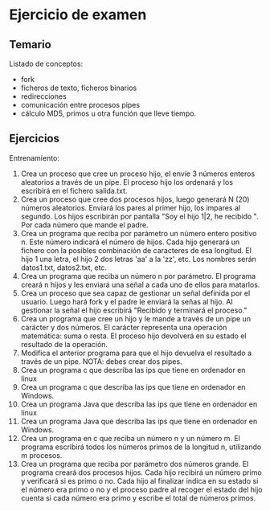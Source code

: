 # Ejercicio de examen

## Temario

Listado de conceptos:
- fork
- ficheros de texto, ficheros binarios
- redirecciones
- comunicación entre procesos pipes
- cálculo MD5, primos u otra función que lleve tiempo.

## Ejercicios

Entrenamiento:
1. Crea un proceso que cree un proceso hijo, el envíe 3 números enteros aleatorios a través de un pipe. El proceso hijo los ordenará y los escribirá en el fichero salida.txt.
2. Crea un proceso que cree dos procesos hijos, luego generará N (20) números aleatorios. Enviará los pares al primer hijo, los impares al segundo. Los hijos escribirán por pantalla "Soy el hijo 1|2, he recibido <n>". Por cada número que mande el padre.
3. Crea un programa que reciba por parámetro un número entero positivo n. Este número indicará el número de hijos. Cada hijo generará un fichero con la posibles combinación de caracteres de esa longitud. El hijo 1 una letra, el hijo 2 dos letras 'aa' a la 'zz', etc. Los nombres serán datos1.txt, datos2.txt, etc.
4. Crea un programa que reciba un número n por parámetro. El programa creará n hijos y les enviará una señal a cada uno de ellos para matarlos.
5. Crea un proceso que sea capaz de gestionar un señal definida por el usuario. Luego hará fork y el padre le enviará la señas al hijo. Al gestionar la señal el hijo escribirá "Recibido y terminará el proceso."
6. Crea un programa que cree un hijo y le mande a través de un pipe un carácter y dos números. El carácter representa una operación matemática: suma o resta. El proceso hijo devolverá en su estado el resultado de la operación.
7. Modifica el anterior programa para que el hijo devuelva el resultado a través de un pipe. NOTA: debes crear dos pipes.
8. Crea un programa c que describa las ips que tiene en ordenador en linux
9. Crea un programa c que describa las ips que tiene en ordenador en Windows.
10. Crea un programa Java que describa las ips que tiene en ordenador en linux
11. Crea un programa Java que describa las ips que tiene en ordenador en Windows.
12. Crea un programa en c que reciba un número n y un número m. El programa escribirá todos los números primos de la longitud n, utilizando m procesos.
13. Crea un programa que reciba por parámetro dos números grande. El programa creará dos procesos hijos. Cada hijo recibirá un número primo y verificará si es primo o no. Cada hijo al finalizar indica en su estado si el número era primo o no y el proceso padre al recoger el estado del hijo cuenta si cada número era primo y escribe el total de números primos.


